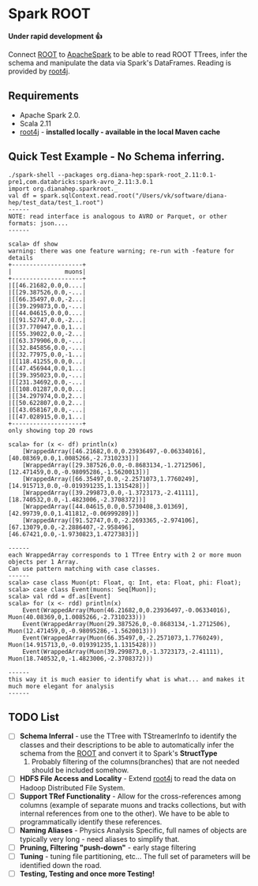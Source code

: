 # Spark ROOT
**Under rapid development :+1:**

Connect [ROOT](https://root.cern.ch/) to [ApacheSpark](http://spark.apache.org/) to be able to read ROOT TTrees, infer the schema and manipulate the data via Spark's DataFrames. Reading is provided by [root4j](https://github.com/diana-hep/root4j).

## Requirements
- Apache Spark 2.0.
- Scala 2.11
- [root4j](https://github.com/diana-hep/root4j) - __installed locally - available in the local Maven cache__

## Quick Test Example - No Schema inferring.
```
./spark-shell --packages org.diana-hep:spark-root_2.11:0.1-pre1,com.databricks:spark-avro_2.11:3.0.1
import org.dianahep.sparkroot._
val df = spark.sqlContext.read.root("/Users/vk/software/diana-hep/test_data/test_1.root")
------
NOTE: read interface is analogous to AVRO or Parquet, or other formats: json....
------

scala> df show
warning: there was one feature warning; re-run with -feature for details
+--------------------+
|               muons|
+--------------------+
|[[46.21682,0.0,0....|
|[[29.387526,0.0,-...|
|[[66.35497,0.0,-2...|
|[[39.299873,0.0,-...|
|[[44.04615,0.0,0....|
|[[91.52747,0.0,-2...|
|[[37.770947,0.0,1...|
|[[55.39022,0.0,-2...|
|[[63.379906,0.0,-...|
|[[32.845856,0.0,-...|
|[[32.77975,0.0,-1...|
|[[118.41255,0.0,0...|
|[[47.456944,0.0,1...|
|[[39.395023,0.0,-...|
|[[231.34692,0.0,-...|
|[[108.01287,0.0,0...|
|[[34.297974,0.0,2...|
|[[50.622807,0.0,2...|
|[[43.058167,0.0,-...|
|[[47.028915,0.0,1...|
+--------------------+
only showing top 20 rows

scala> for (x <- df) println(x)
    [WrappedArray([46.21682,0.0,0.23936497,-0.06334016], [40.08369,0.0,1.0085266,-2.7310233])]
    [WrappedArray([29.387526,0.0,-0.8683134,-1.2712506], [12.471459,0.0,-0.98095286,-1.5620013])]
    [WrappedArray([66.35497,0.0,-2.2571073,1.7760249], [14.915713,0.0,-0.019391235,1.1315428])]
    [WrappedArray([39.299873,0.0,-1.3723173,-2.41111], [18.740532,0.0,-1.4823006,-2.3708372])]
    [WrappedArray([44.04615,0.0,0.5730408,3.01369], [42.99739,0.0,1.411812,-0.06999289])]
    [WrappedArray([91.52747,0.0,-2.2693365,-2.974106], [67.13079,0.0,-2.2886407,-2.958496], [46.67421,0.0,-1.9730823,1.4727383])]

------
each WrappedArray corresponds to 1 TTree Entry with 2 or more muon objects per 1 Array.
Can use pattern matching with case classes.
------
scala> case class Muon(pt: Float, q: Int, eta: Float, phi: Float);
scala> case class Event(muons: Seq[Muon]);
scala> val rdd = df.as[Event]
scala> for (x <- rdd) println(x)
    Event(WrappedArray(Muon(46.21682,0,0.23936497,-0.06334016), Muon(40.08369,0,1.0085266,-2.7310233)))
    Event(WrappedArray(Muon(29.387526,0,-0.8683134,-1.2712506), Muon(12.471459,0,-0.98095286,-1.5620013)))
    Event(WrappedArray(Muon(66.35497,0,-2.2571073,1.7760249), Muon(14.915713,0,-0.019391235,1.1315428)))
    Event(WrappedArray(Muon(39.299873,0,-1.3723173,-2.41111), Muon(18.740532,0,-1.4823006,-2.3708372)))

------
this way it is much easier to identify what is what... and makes it much more elegant for analysis
------
```

## TODO List
- [ ] **Schema Inferral** - use the TTree with TStreamerInfo to identify the classes and their descriptions to be able to automatically infer the schema from the [ROOT](https://root.cern.ch/) and convert it to Spark's __StructType__
  1. Probably filtering of the columns(branches) that are not needed should be included somehow.
- [ ] **HDFS File Access and Locality** - Extend [root4j](https://github.com/diana-hep/root4j) to read the data on Hadoop Distributed File System. 
- [ ] **Support TRef Functionality** - Allow for the cross-references among columns (example of separate muons and tracks collections, but with internal references from one to the other). We have to be able to programmatically identify these references.
- [ ] **Naming Aliases** - Physics Analysis Specific, full names of objects are typically very long - need aliases to simplify that.
- [ ] **Pruning, Filtering "push-down"** - early stage filtering
- [ ] **Tuning** - tuning file partitioning, etc... The full set of parameters will be identified down the road.
- [ ] **Testing, Testing and once more Testing!**
